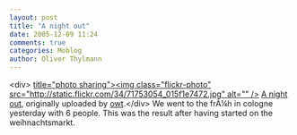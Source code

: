 ```yaml
---
layout: post
title: "A night out"
date: 2005-12-09 11:24
comments: true
categories: Moblog
author: Oliver Thylmann
---
```



&lt;div&gt;	[ title=&quot;photo sharing&quot;&gt;&lt;img class=&quot;flickr-photo&quot; src=&quot;http://static.flickr.com/34/71753054_015f1e7472.jpg&quot; alt=&quot;&quot; /&gt;](http://www.flickr.com/photos/oliver/71753054/)	[A night out](http://www.flickr.com/photos/oliver/71753054/), originally uploaded by [owt](http://www.flickr.com/people/oliver/).&lt;/div&gt;					We went to the frÃ¼h in cologne yesterday with 6 people. This was the result after having started on the weihnachtsmarkt.


